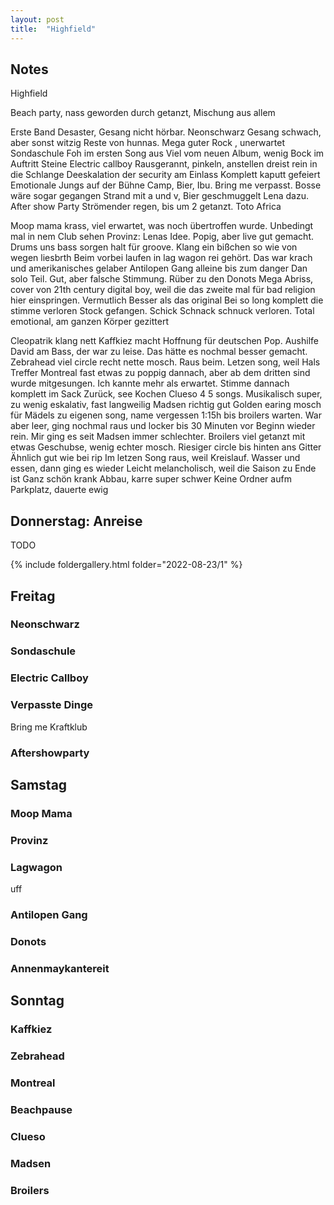 ```yaml
---
layout: post
title:  "Highfield"
---
```



## Notes
Highfield

Beach party, nass geworden durch getanzt, Mischung aus allem


Erste Band Desaster, Gesang nicht hörbar.
Neonschwarz Gesang schwach, aber sonst witzig
Reste von hunnas. Mega guter Rock , unerwartet
Sondaschule
   Foh im ersten Song aus
   Viel vom neuen Album, wenig Bock im Auftritt
Steine
Electric callboy
    Rausgerannt, pinkeln, anstellen dreist rein in die Schlange
    Deeskalation der security am Einlass
    Komplett kaputt gefeiert
    Emotionale Jungs auf der Bühne
Camp, Bier, Ibu. Bring me verpasst. Bosse wäre sogar gegangen
Strand mit a und v, Bier geschmuggelt
Lena dazu. After show Party
Strömender regen, bis um 2 getanzt. Toto Africa


Moop mama krass, viel erwartet, was noch übertroffen wurde. Unbedingt mal in nem Club sehen
Provinz: Lenas Idee. Popig, aber live gut gemacht. Drums uns bass sorgen halt für groove. Klang ein bißchen so wie von wegen liesbrth
Beim vorbei laufen in lag wagon rei gehört. Das war krach und amerikanisches gelaber
Antilopen Gang alleine bis zum danger Dan solo Teil. Gut, aber falsche Stimmung.
Rüber zu den Donots
Mega Abriss, cover von 21th century digital boy, weil die das zweite mal für bad religion hier einspringen. Vermutlich Besser als das original
Bei so long komplett die stimme verloren
Stock gefangen. Schick Schnack schnuck verloren. Total emotional, am ganzen Körper gezittert


Cleopatrik klang nett
Kaffkiez macht Hoffnung für deutschen Pop. Aushilfe David am Bass, der war zu leise. Das hätte es nochmal besser gemacht.
Zebrahead viel circle recht nette mosch. Raus beim. Letzen song, weil Hals Treffer
Montreal fast etwas zu poppig dannach, aber ab dem dritten sind wurde mitgesungen. Ich kannte mehr als erwartet. Stimme dannach komplett im Sack
Zurück, see
Kochen
Clueso 4 5 songs. Musikalisch super, zu wenig eskalativ, fast langweilig
Madsen
   richtig gut
   Golden earing mosch für Mädels zu eigenen song, name vergessen
1:15h bis broilers warten. War aber leer, ging nochmal raus und locker bis 30 Minuten vor Beginn wieder rein. Mir ging es seit Madsen immer schlechter.
Broilers
   viel getanzt mit etwas Geschubse, wenig echter mosch.
   Riesiger circle bis hinten ans Gitter
   Ähnlich gut wie bei rip
   Im letzen Song raus, weil Kreislauf. Wasser und essen, dann ging es wieder
   Leicht melancholisch, weil die Saison zu Ende ist
Ganz schön krank
Abbau, karre super schwer
Keine Ordner aufm Parkplatz, dauerte ewig




## Donnerstag: Anreise

TODO

{% include foldergallery.html folder="2022-08-23/1" %}

## Freitag
### Neonschwarz

### Sondaschule

### Electric Callboy

### Verpasste Dinge
Bring me
Kraftklub


### Aftershowparty


## Samstag
### Moop Mama

### Provinz

### Lagwagon
uff

### Antilopen Gang

### Donots

### Annenmaykantereit

## Sonntag
### Kaffkiez

### Zebrahead

### Montreal

### Beachpause

### Clueso

### Madsen

### Broilers


